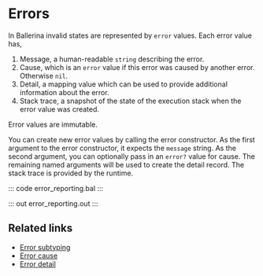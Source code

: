 # Errors
In Ballerina invalid states are represented by `error` values. Each error value has,
1. Message, a human-readable `string` describing the error.
2. Cause, which is an `error` value if this error was caused by another error. Otherwise `nil`.
3. Detail, a mapping value which can be used to provide additional information about the error.
4. Stack trace, a snapshot of the state of the execution stack when the error value was created.

Error values are immutable. 

You can create new error values by calling the error constructor. As the first argument to the error constructor, it expects the `message` string. As the second argument, you can optionally pass in an `error?` value for cause. The remaining named arguments will be used to create the detail record. The stack trace is provided by the runtime.

::: code error_reporting.bal :::

::: out error_reporting.out :::

## Related links
- [Error subtyping](https://ballerina.io/learn/by-example/error-subtyping/)
- [Error cause](https://ballerina.io/learn/by-example/error-cause/)
- [Error detail](https://ballerina.io/learn/by-example/error-detail/)
